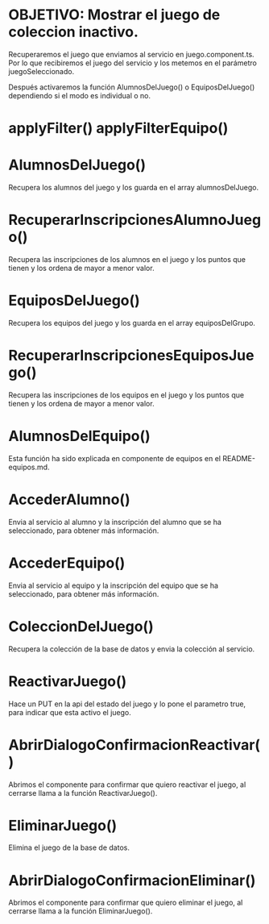 # OBJETIVO: Mostrar el juego de coleccion inactivo.

<!-- juego-de-coleccion-seleccionado-inactivo.component.ts -->

Recuperaremos el juego que enviamos al servicio en juego.component.ts. Por lo que recibiremos el juego del servicio y los metemos en el parámetro juegoSeleccionado. 

Después activaremos la función AlumnosDelJuego() o EquiposDelJuego() dependiendo si el modo es individual o no.

# applyFilter() applyFilterEquipo()

# AlumnosDelJuego()

Recupera los alumnos del juego y los guarda en el array alumnosDelJuego. 

# RecuperarInscripcionesAlumnoJuego()

Recupera las inscripciones de los alumnos en el juego y los puntos que tienen y los ordena de mayor a menor valor.

# EquiposDelJuego()

Recupera los equipos del juego y los guarda en el array equiposDelGrupo.

# RecuperarInscripcionesEquiposJuego()

Recupera las inscripciones de los equipos en el juego y los puntos que tienen y los ordena de mayor a menor valor.

# AlumnosDelEquipo()

Esta función ha sido explicada en componente de equipos en el README-equipos.md.

# AccederAlumno()

Envia al servicio al alumno y la inscripción del alumno que se ha seleccionado, para obtener más información.

# AccederEquipo()

Envia al servicio al equipo y la inscripción del equipo que se ha seleccionado, para obtener más información.
# ColeccionDelJuego()

Recupera la colección de la base de datos y envia la colección al servicio.

# ReactivarJuego()

Hace un PUT en la api del estado del juego y lo pone el parametro true, para indicar que esta activo el juego.

# AbrirDialogoConfirmacionReactivar()

Abrimos el componente para confirmar que quiero reactivar el juego, al cerrarse llama a la función ReactivarJuego().

# EliminarJuego()

Elimina el juego de la base de datos.

# AbrirDialogoConfirmacionEliminar()

Abrimos el componente para confirmar que quiero eliminar el juego, al cerrarse llama a la función EliminarJuego().
